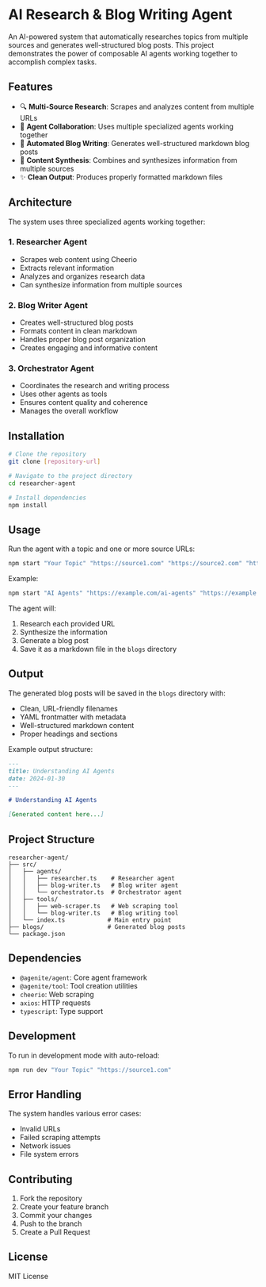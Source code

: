 # AI Research & Blog Writing Agent

An AI-powered system that automatically researches topics from multiple sources and generates well-structured blog posts. This project demonstrates the power of composable AI agents working together to accomplish complex tasks.

## Features

- 🔍 **Multi-Source Research**: Scrapes and analyzes content from multiple URLs
- 🤝 **Agent Collaboration**: Uses multiple specialized agents working together
- 📝 **Automated Blog Writing**: Generates well-structured markdown blog posts
- 🔄 **Content Synthesis**: Combines and synthesizes information from multiple sources
- ✨ **Clean Output**: Produces properly formatted markdown files

## Architecture

The system uses three specialized agents working together:

### 1. Researcher Agent
- Scrapes web content using Cheerio
- Extracts relevant information
- Analyzes and organizes research data
- Can synthesize information from multiple sources

### 2. Blog Writer Agent
- Creates well-structured blog posts
- Formats content in clean markdown
- Handles proper blog post organization
- Creates engaging and informative content

### 3. Orchestrator Agent
- Coordinates the research and writing process
- Uses other agents as tools
- Ensures content quality and coherence
- Manages the overall workflow

## Installation

```bash
# Clone the repository
git clone [repository-url]

# Navigate to the project directory
cd researcher-agent

# Install dependencies
npm install
```

## Usage

Run the agent with a topic and one or more source URLs:

```bash
npm start "Your Topic" "https://source1.com" "https://source2.com" "https://source3.com"
```

Example:
```bash
npm start "AI Agents" "https://example.com/ai-agents" "https://example.com/llm-agents"
```

The agent will:
1. Research each provided URL
2. Synthesize the information
3. Generate a blog post
4. Save it as a markdown file in the `blogs` directory

## Output

The generated blog posts will be saved in the `blogs` directory with:
- Clean, URL-friendly filenames
- YAML frontmatter with metadata
- Well-structured markdown content
- Proper headings and sections

Example output structure:
```markdown
---
title: Understanding AI Agents
date: 2024-01-30
---

# Understanding AI Agents

[Generated content here...]
```

## Project Structure

```
researcher-agent/
├── src/
│   ├── agents/
│   │   ├── researcher.ts    # Researcher agent
│   │   ├── blog-writer.ts   # Blog writer agent
│   │   └── orchestrator.ts  # Orchestrator agent
│   ├── tools/
│   │   ├── web-scraper.ts   # Web scraping tool
│   │   └── blog-writer.ts   # Blog writing tool
│   └── index.ts            # Main entry point
├── blogs/                  # Generated blog posts
└── package.json
```

## Dependencies

- `@agenite/agent`: Core agent framework
- `@agenite/tool`: Tool creation utilities
- `cheerio`: Web scraping
- `axios`: HTTP requests
- `typescript`: Type support

## Development

To run in development mode with auto-reload:
```bash
npm run dev "Your Topic" "https://source1.com"
```

## Error Handling

The system handles various error cases:
- Invalid URLs
- Failed scraping attempts
- Network issues
- File system errors

## Contributing

1. Fork the repository
2. Create your feature branch
3. Commit your changes
4. Push to the branch
5. Create a Pull Request

## License

MIT License 
